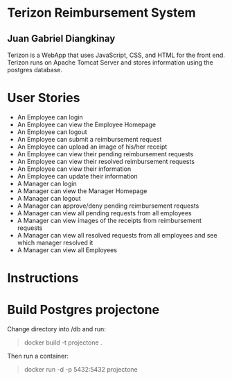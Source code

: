 # Terizon Reimbursement System
## Juan Gabriel Diangkinay
Terizon is a WebApp that uses JavaScript, CSS, and HTML for the front end. 
Terizon runs on Apache Tomcat Server and stores information using the postgres database.

# User Stories
- An Employee can login
- An Employee can view the Employee Homepage
- An Employee can logout
- An Employee can submit a reimbursement request
- An Employee can upload an image of his/her receipt
- An Employee can view their pending reimbursement requests
- An Employee can view their resolved reimbursement requests
- An Employee can view their information
- An Employee can update their information
- A Manager can login
- A Manager can view the Manager Homepage
- A Manager can logout
- A Manager can approve/deny pending reimbursement requests
- A Manager can view all pending requests from all employees
- A Manager can view images of the receipts from reimbursement requests
- A Manager can view all resolved requests from all employees and see which manager resolved it
- A Manager can view all Employees

# Instructions
# Build Postgres projectone
Change directory into /db and run:
>docker build -t projectone .

Then run a container:
>docker run -d -p 5432:5432 projectone
